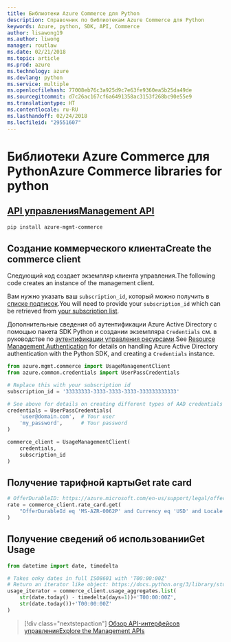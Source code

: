 ```yaml
---
title: Библиотеки Azure Commerce для Python
description: Справочник по библиотекам Azure Commerce для Python
keywords: Azure, python, SDK, API, Commerce
author: lisawong19
ms.author: liwong
manager: routlaw
ms.date: 02/21/2018
ms.topic: article
ms.prod: azure
ms.technology: azure
ms.devlang: python
ms.service: multiple
ms.openlocfilehash: 77008eb76c3a925d9c7e63fe9360ea5b25da49de
ms.sourcegitcommit: d7c26ac167cf6a6491358ac3153f268bc90e55e9
ms.translationtype: HT
ms.contentlocale: ru-RU
ms.lasthandoff: 02/24/2018
ms.locfileid: "29551607"
---
```

# <a name="azure-commerce-libraries-for-python"></a><span data-ttu-id="2c42b-104">Библиотеки Azure Commerce для Python</span><span class="sxs-lookup"><span data-stu-id="2c42b-104">Azure Commerce libraries for python</span></span>

## <a name="management-apipythonapioverviewazurecommercemanagement"></a>[<span data-ttu-id="2c42b-105">API управления</span><span class="sxs-lookup"><span data-stu-id="2c42b-105">Management API</span></span>](/python/api/overview/azure/commerce/management)

```bash
pip install azure-mgmt-commerce
```
## <a name="create-the-commerce-client"></a><span data-ttu-id="2c42b-106">Создание коммерческого клиента</span><span class="sxs-lookup"><span data-stu-id="2c42b-106">Create the commerce client</span></span>

<span data-ttu-id="2c42b-107">Следующий код создает экземпляр клиента управления.</span><span class="sxs-lookup"><span data-stu-id="2c42b-107">The following code creates an instance of the management client.</span></span>

<span data-ttu-id="2c42b-108">Вам нужно указать ваш ``subscription_id``, который можно получить в [списке подписок](https://manage.windowsazure.com/#Workspaces/AdminTasks/SubscriptionMapping).</span><span class="sxs-lookup"><span data-stu-id="2c42b-108">You will need to provide your ``subscription_id`` which can be retrieved from [your subscription list](https://manage.windowsazure.com/#Workspaces/AdminTasks/SubscriptionMapping).</span></span>

<span data-ttu-id="2c42b-109">Дополнительные сведения об аутентификации Azure Active Directory с помощью пакета SDK Python и создании экземпляра ``Credentials`` см. в руководстве по [аутентификации управления ресурсами](/python/azure/python-sdk-azure-authenticate).</span><span class="sxs-lookup"><span data-stu-id="2c42b-109">See [Resource Management Authentication](/python/azure/python-sdk-azure-authenticate) for details on handling Azure Active Directory authentication with the Python SDK, and creating a ``Credentials`` instance.</span></span>

```python
from azure.mgmt.commerce import UsageManagementClient
from azure.common.credentials import UserPassCredentials

# Replace this with your subscription id
subscription_id = '33333333-3333-3333-3333-333333333333'

# See above for details on creating different types of AAD credentials
credentials = UserPassCredentials(
    'user@domain.com',  # Your user
    'my_password',      # Your password
)

commerce_client = UsageManagementClient(
    credentials,
    subscription_id
)
``` 

## <a name="get-rate-card"></a><span data-ttu-id="2c42b-110">Получение тарифной карты</span><span class="sxs-lookup"><span data-stu-id="2c42b-110">Get rate card</span></span>

```python
# OfferDurableID: https://azure.microsoft.com/en-us/support/legal/offer-details/
rate = commerce_client.rate_card.get(
    "OfferDurableId eq 'MS-AZR-0062P' and Currency eq 'USD' and Locale eq 'en-US' and RegionInfo eq 'US'"
)
```

## <a name="get-usage"></a><span data-ttu-id="2c42b-111">Получение сведений об использовании</span><span class="sxs-lookup"><span data-stu-id="2c42b-111">Get Usage</span></span>

```python
from datetime import date, timedelta

# Takes onky dates in full ISO8601 with 'T00:00:00Z'
# Return an iterator like object: https://docs.python.org/3/library/stdtypes.html#iterator-types
usage_iterator = commerce_client.usage_aggregates.list(
    str(date.today() - timedelta(days=1))+'T00:00:00Z',
    str(date.today())+'T00:00:00Z'
)
```

> [!div class="nextstepaction"]
> [<span data-ttu-id="2c42b-112">Обзор API-интерфейсов управления</span><span class="sxs-lookup"><span data-stu-id="2c42b-112">Explore the Management APIs</span></span>](/python/api/overview/azure/commerce/management)